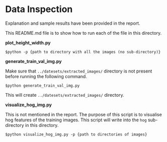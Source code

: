 # Data Inspection

Explanation and sample results have been provided in the report.

This README.md file is to show how to run each of the file in this directory.

**plot_height_width.py**

```shell
$python -p {path to directory with all the images (no sub-directory)}
```

**generate_train_val_img.py**

Make sure that `../datesets/extracted_images/` directory is not present before running the following command.

```shell
$python generate_train_val_img.py
```

This will create `../datesets/extracted_images/` directory.


**visualize_hog_img.py**

This is not mentioned in the report. The purpose of this script is to visualise hog features of the training images. This script will write into the `hog` sub-directory in this directory.

```shell
$python visualize_hog_img.py -p {path to directories of images}
```
